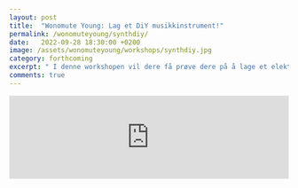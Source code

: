 ```yaml
---
layout: post
title:  "Wonomute Young: Lag et DiY musikkinstrument!"
permalink: /wonomuteyoung/synthdiy/
date:   2022-09-28 18:30:00 +0200
image: /assets/wonomuteyoung/workshops/synthdiy.jpg
category: forthcoming
excerpt: " I denne workshopen vil dere få prøve dere på å lage et elektronisk instrument helt fra bunnen av. Vi vil utforske lyd, og bare kreativiteten setter grenser. Instrumentet får du ta deg med hjem etterpå. "
comments: true
---
```


<script type="text/javascript" src="https://nettskjema.no/static/js/external-embedding.js"></script><iframe class="nettskjema-iframe" src="https://nettskjema.no/a/280020?embed=1" title="Lag et DiY musikkinstrument!" frameborder="0" width="100%">Hvis du kan lese dette, støtter ikke nettleseren din iframes.</iframe> 